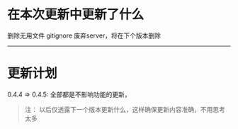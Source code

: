# 在本次更新中更新了什么
删除无用文件
gitignore
废弃server，将在下个版本删除

---
# 更新计划
0.4.4 => 0.4.5: 全部都是不影响功能的更新，
>注：
>以后仅透露下一个版本更新什么，这样确保更新内容准确，不用思考太多